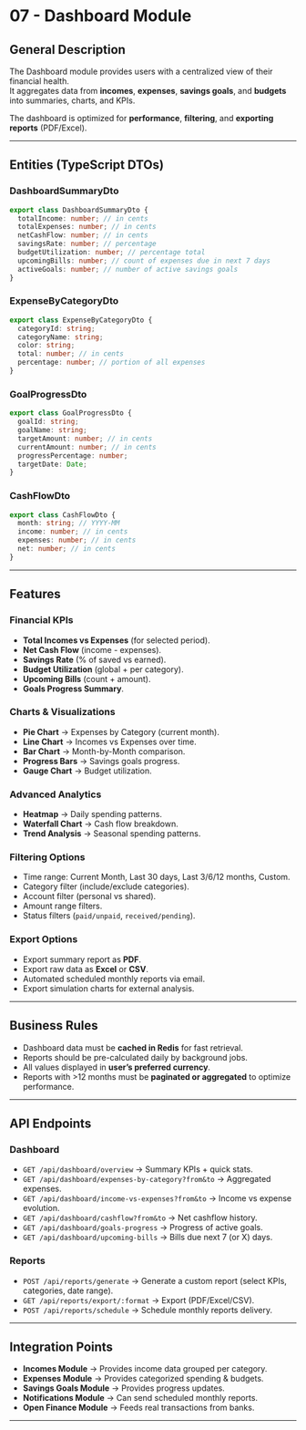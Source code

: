 # 07 - Dashboard Module

## General Description

The Dashboard module provides users with a centralized view of their financial health.  
It aggregates data from **incomes**, **expenses**, **savings goals**, and **budgets** into summaries, charts, and KPIs.

The dashboard is optimized for **performance**, **filtering**, and **exporting reports** (PDF/Excel).

---

## Entities (TypeScript DTOs)

### DashboardSummaryDto

```ts
export class DashboardSummaryDto {
  totalIncome: number; // in cents
  totalExpenses: number; // in cents
  netCashFlow: number; // in cents
  savingsRate: number; // percentage
  budgetUtilization: number; // percentage total
  upcomingBills: number; // count of expenses due in next 7 days
  activeGoals: number; // number of active savings goals
}
```

### ExpenseByCategoryDto

```ts
export class ExpenseByCategoryDto {
  categoryId: string;
  categoryName: string;
  color: string;
  total: number; // in cents
  percentage: number; // portion of all expenses
}
```

### GoalProgressDto

```ts
export class GoalProgressDto {
  goalId: string;
  goalName: string;
  targetAmount: number; // in cents
  currentAmount: number; // in cents
  progressPercentage: number;
  targetDate: Date;
}
```

### CashFlowDto

```ts
export class CashFlowDto {
  month: string; // YYYY-MM
  income: number; // in cents
  expenses: number; // in cents
  net: number; // in cents
}
```

---

## Features

### Financial KPIs

- **Total Incomes vs Expenses** (for selected period).
- **Net Cash Flow** (income - expenses).
- **Savings Rate** (% of saved vs earned).
- **Budget Utilization** (global + per category).
- **Upcoming Bills** (count + amount).
- **Goals Progress Summary**.

### Charts & Visualizations

- **Pie Chart** → Expenses by Category (current month).
- **Line Chart** → Incomes vs Expenses over time.
- **Bar Chart** → Month-by-Month comparison.
- **Progress Bars** → Savings goals progress.
- **Gauge Chart** → Budget utilization.

### Advanced Analytics

- **Heatmap** → Daily spending patterns.
- **Waterfall Chart** → Cash flow breakdown.
- **Trend Analysis** → Seasonal spending patterns.

### Filtering Options

- Time range: Current Month, Last 30 days, Last 3/6/12 months, Custom.
- Category filter (include/exclude categories).
- Account filter (personal vs shared).
- Amount range filters.
- Status filters (`paid/unpaid`, `received/pending`).

### Export Options

- Export summary report as **PDF**.
- Export raw data as **Excel** or **CSV**.
- Automated scheduled monthly reports via email.
- Export simulation charts for external analysis.

---

## Business Rules

- Dashboard data must be **cached in Redis** for fast retrieval.
- Reports should be pre-calculated daily by background jobs.
- All values displayed in **user’s preferred currency**.
- Reports with >12 months must be **paginated or aggregated** to optimize performance.

---

## API Endpoints

### Dashboard

- `GET /api/dashboard/overview` → Summary KPIs + quick stats.
- `GET /api/dashboard/expenses-by-category?from&to` → Aggregated expenses.
- `GET /api/dashboard/income-vs-expenses?from&to` → Income vs expense evolution.
- `GET /api/dashboard/cashflow?from&to` → Net cashflow history.
- `GET /api/dashboard/goals-progress` → Progress of active goals.
- `GET /api/dashboard/upcoming-bills` → Bills due next 7 (or X) days.

### Reports

- `POST /api/reports/generate` → Generate a custom report (select KPIs, categories, date range).
- `GET /api/reports/export/:format` → Export (PDF/Excel/CSV).
- `POST /api/reports/schedule` → Schedule monthly reports delivery.

---

## Integration Points

- **Incomes Module** → Provides income data grouped per category.
- **Expenses Module** → Provides categorized spending & budgets.
- **Savings Goals Module** → Provides progress updates.
- **Notifications Module** → Can send scheduled monthly reports.
- **Open Finance Module** → Feeds real transactions from banks.

---
